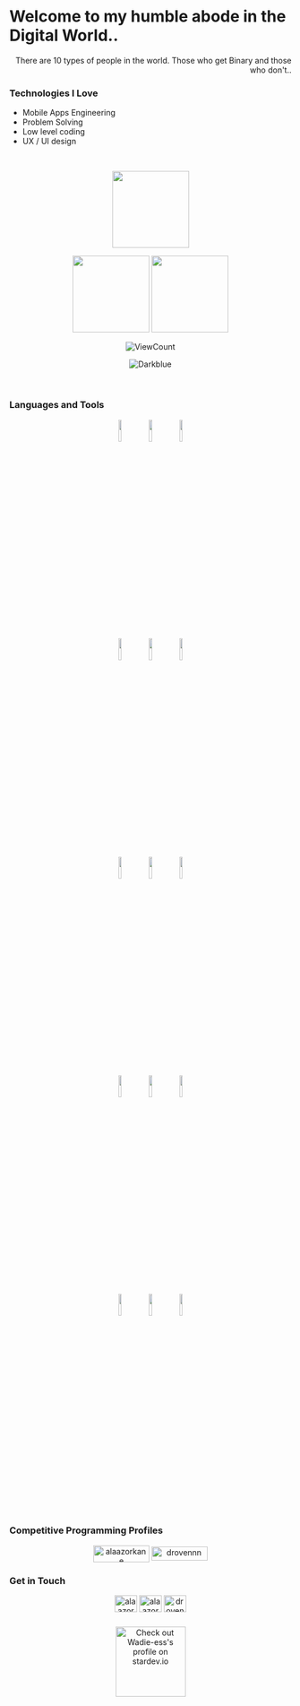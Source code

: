 <h1>Welcome to my humble abode in the Digital World..</h1> 
<div style="text-align: right">There are 10 types of people in the world. Those who get Binary and those who don't.. </div>


### Technologies I Love
* Mobile Apps Engineering 
* Problem Solving
* Low level coding
* UX / UI design 


 <br/>
    <p align="center">
        <img height="137px" src="https://github-readme-streak-stats.herokuapp.com/?user=Wadie-ess&hide_border=true&theme=transparent" />
    </p>
    <p align="center">
        <img height="137px" src="https://github-readme-stats.vercel.app/api?username=Wadie-ess&hide_title=true&hide_border=true&show_icons=true&include_all_commits=true&count_private=true&line_height=21&theme=transparent" /> <img height="137px" src="https://github-readme-stats.vercel.app/api/top-langs/?username=Wadie-ess&hide=html&hide_title=true&hide_border=true&layout=compact&langs_count=8&theme=transparent" />
    </p>
 <p align="center">
  <img alt="ViewCount" src="https://views.whatilearened.today/views/github/Wadie-ess/Wadie-ess.svg" />


<!-- <h1> <img height="137px" src="https://miro.medium.com/fit/c/262/262/1*uvFfoFvPeLyRbkj62tbnGg.png" /> IS THE ANSWER !! ..</h1>  -->
<!--  <p float="left" align="center" >
  <img height="100px"src="https://miro.medium.com/fit/c/262/262/1*uvFfoFvPeLyRbkj62tbnGg.png" width="100" />
  <img height="100px" src="https://cyberprogramregistration.um6p.ma/form/img/logo-um6p.png" width="180" /> 
  <img height="100px" src="https://um6p.online/uploads/1/2021-03/um6p_1337.png" width="100" />
</p> -->
 
 
  <p align="center">
        <img src="https://badge.mediaplus.ma/greenbinary/oessendo" alt="Darkblue" title="Darkblue" />
    </p>

  <br/>

  



 ### Languages and Tools

<!-- Your github readme stats
You can use this api: https://github.com/anuraghazra/github-readme-stats
-->
 <p align="center">
 

  <!-- Your languages and tools. Be careful with the alignment. 
  You can use this sites to get logos: https://www.vectorlogo.zone or https://simpleicons.org/
  -->
   <p align="center">
  <code><img width="10%" src="https://www.vectorlogo.zone/logos/dartlang/dartlang-ar21.svg"></code>
  <code><img width="10%" src="https://www.vectorlogo.zone/logos/flutterio/flutterio-ar21.svg"></code>
  <code><img width="10%" src="https://www.vectorlogo.zone/logos/android/android-ar21.svg"></code>
  <br />
  <code><img width="10%" src="https://www.vectorlogo.zone/logos/gradle/gradle-ar21.svg"></code>
  <code><img width="10%" src="https://www.vectorlogo.zone/logos/swift/swift-ar21.svg"></code>
  <code><img width="10%" src="https://www.vectorlogo.zone/logos/json/json-ar21.svg"></code>
  <br />
   <code><img width="10%" src="https://www.vectorlogo.zone/logos/mysql/mysql-ar21.svg"></code>
  <code><img width="10%" src="https://www.vectorlogo.zone/logos/sqlite/sqlite-ar21.svg"></code>
  <code><img width="10%" src="https://www.vectorlogo.zone/logos/firebase/firebase-ar21.svg"></code>
      <br />
  <code><img width="10%" src="https://www.vectorlogo.zone/logos/apple_xcode/apple_xcode-ar21.svg"></code>
  <code><img width="10%" src="https://www.vectorlogo.zone/logos/getpostman/getpostman-ar21.svg"></code>
  <code><img width="10%" src="https://www.vectorlogo.zone/logos/apple/apple-ar21.svg"></code>
  <br />
  <code><img width="10%" src="https://www.vectorlogo.zone/logos/git-scm/git-scm-ar21.svg"></code>
  <code><img width="10%" src="https://www.vectorlogo.zone/logos/yaml/yaml-ar21.svg"></code>
  <code><img width="10%" src="https://www.vectorlogo.zone/logos/gnu_bash/gnu_bash-ar21.svg"></code>
  </p>
</p>

<!-- Your hits or visitors
site: http://hits.dwyl.com or https://visitor-badge.glitch.me
Both apis are in trouble due to the number of requests, if you know any other to register visitors, great
-->
 </p>
  <h3 align="left">Competitive Programming Profiles</h3>
<p align="center">
<a href="https://www.codingame.com/profile/c279d4fe2750fe14eff5c2f7004443fc8197093" target="blank"><img align="center" src="https://cdn.featuredcustomers.com/Company.logo_medium/CodinGame_logo.svg.png" alt="alaazorkane" height="30" width="100" /></a>
<a href="https://leetcode.com/wadieess/" target="blank"><img align="center" src="https://upload.wikimedia.org/wikipedia/commons/thumb/0/0a/LeetCode_Logo_black_with_text.svg/916px-LeetCode_Logo_black_with_text.svg.png?20200122084501" alt="drovennn" height="25" width="100" /></a>
</p>

 ### Get in Touch
<p align="center">
<a href="https://twitter.com/Wa__Die" target="blank"><img align="center" src="https://raw.githubusercontent.com/rahuldkjain/github-profile-readme-generator/master/src/images/icons/Social/twitter.svg" alt="alaazorkane" height="30" width="40" /></a>
<a href="https://www.linkedin.com/in/ouadia-essendoubi-5b8745201/" target="blank"><img align="center" src="https://raw.githubusercontent.com/rahuldkjain/github-profile-readme-generator/master/src/images/icons/Social/linked-in-alt.svg" alt="alaazorkane" height="30" width="40" /></a>
<a href="https://dribbble.com/wadieess" target="blank"><img align="center" src="https://raw.githubusercontent.com/rahuldkjain/github-profile-readme-generator/master/src/images/icons/Social/dribbble.svg" alt="drovennn" height="30" width="40" /></a>
</p>

 
 

 
 
  <p align="center">
    <img height="137px" href="https://stardev.io/developers/Wadie-ess"><img height="125px" alt="Check out Wadie-ess's profile on stardev.io" src="https://stardev.io/developers/Wadie-ess/badge/languages/country.svg" />
    
<!--       <a href="https://stardev.io/developers/Wadie-ess#country-badge"><img alt="Check out Wadie-ess's profile on stardev.io" src="https://stardev.io/developers/Wadie-ess/badge/languages/country.svg" /></a>  
    </p> -->

<!-- links to social media icons -->
<!-- no need to change these -->

<!-- icons with padding -->

[1.1]: https://pics.freeicons.io/uploads/icons/png/3848290321556105338-24.png (twitter)
[2.1]: https://pics.freeicons.io/uploads/icons/png/19042250241579774616-24.png (insta)
[3.1]: https://pics.freeicons.io/uploads/icons/png/1803389361561032685-24.png (dribble)
[4.1]: https://pics.freeicons.io/uploads/icons/png/15792152941556105325-24.png (LinkedIn)
[5.1]: https://pics.freeicons.io/uploads/icons/png/4957984901556105311-24.png (behance)


<!-- icons without padding -->



<!-- links to your social media accounts -->
<!-- update these accordingly -->

[1]: https://twitter.com/Wa__Die
[2]: https://www.instagram.com/wadiee___/
[3]: https://dribbble.com/wadieess
[4]: https://www.linkedin.com/in/ouadia-essendoubi-5b8745201/
[5]: https://www.behance.net/wadieessendoubi

</p>


